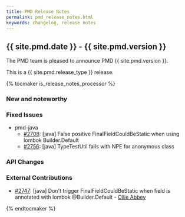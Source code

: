 ```yaml
---
title: PMD Release Notes
permalink: pmd_release_notes.html
keywords: changelog, release notes
---
```


## {{ site.pmd.date }} - {{ site.pmd.version }}

The PMD team is pleased to announce PMD {{ site.pmd.version }}.

This is a {{ site.pmd.release_type }} release.

{% tocmaker is_release_notes_processor %}

### New and noteworthy

### Fixed Issues

* pmd-java
   * [#2708](https://github.com/pmd/pmd/pull/2708): \[java] False positive FinalFieldCouldBeStatic when using lombok Builder.Default
    * [#2756](https://github.com/pmd/pmd/issues/2756): \[java] TypeTestUtil fails with NPE for anonymous class


### API Changes

### External Contributions

* [#2747](https://github.com/pmd/pmd/pull/2747): \[java] Don't trigger FinalFieldCouldBeStatic when field is annotated with lombok @Builder.Default - [Ollie Abbey](https://github.com/ollieabbey)

{% endtocmaker %}

